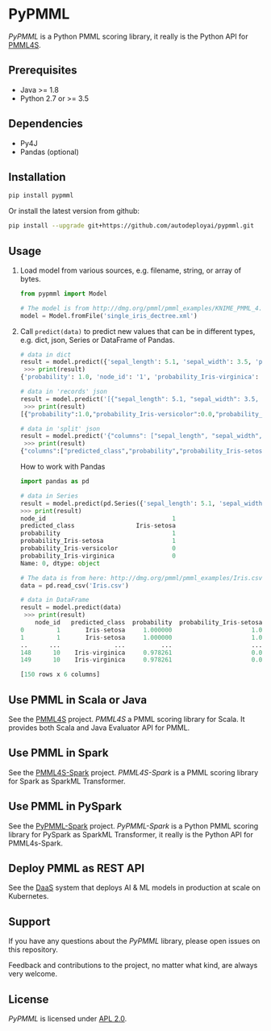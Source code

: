 # PyPMML

_PyPMML_ is a Python PMML scoring library, it really is the Python API for [PMML4S](https://github.com/autodeployai/pmml4s).

## Prerequisites
 - Java >= 1.8
 - Python 2.7 or >= 3.5

## Dependencies
  - Py4J
  - Pandas (optional)
  
## Installation

```bash
pip install pypmml
```

Or install the latest version from github:

```bash
pip install --upgrade git+https://github.com/autodeployai/pypmml.git
```

## Usage
1. Load model from various sources, e.g. filename, string, or array of bytes.

    ```python
    from pypmml import Model
    
    # The model is from http://dmg.org/pmml/pmml_examples/KNIME_PMML_4.1_Examples/single_iris_dectree.xml
    model = Model.fromFile('single_iris_dectree.xml')
    ```

2. Call `predict(data)` to predict new values that can be in different types, e.g. dict, json, Series or DataFrame of Pandas.

    ```python
    # data in dict
    result = model.predict({'sepal_length': 5.1, 'sepal_width': 3.5, 'petal_length': 1.4, 'petal_width': 0.2})
     >>> print(result)
    {'probability': 1.0, 'node_id': '1', 'probability_Iris-virginica': 0.0, 'probability_Iris-setosa': 1.0, 'probability_Iris-versicolor': 0.0, 'predicted_class': 'Iris-setosa'}
    
    # data in 'records' json
    result = model.predict('[{"sepal_length": 5.1, "sepal_width": 3.5, "petal_length": 1.4, "petal_width": 0.2}]')
     >>> print(result)
    [{"probability":1.0,"probability_Iris-versicolor":0.0,"probability_Iris-setosa":1.0,"probability_Iris-virginica":0.0,"predicted_class":"Iris-setosa","node_id":"1"}]
 
    # data in 'split' json
    result = model.predict('{"columns": ["sepal_length", "sepal_width", "petal_length", "petal_width"], "data": [[5.1, 3.5, 1.4, 0.2]]}')
     >>> print(result)
    {"columns":["predicted_class","probability","probability_Iris-setosa","probability_Iris-versicolor","probability_Iris-virginica","node_id"],"data":[["Iris-setosa",1.0,1.0,0.0,0.0,"1"]]}
    ```

    How to work with Pandas
    
    ```python
    import pandas as pd
    
    # data in Series
    result = model.predict(pd.Series({'sepal_length': 5.1, 'sepal_width': 3.5, 'petal_length': 1.4, 'petal_width': 0.2}))
    >>> print(result)
    node_id                                   1
    predicted_class                 Iris-setosa
    probability                               1
    probability_Iris-setosa                   1
    probability_Iris-versicolor               0
    probability_Iris-virginica                0
    Name: 0, dtype: object
    
    # The data is from here: http://dmg.org/pmml/pmml_examples/Iris.csv
    data = pd.read_csv('Iris.csv')
    
    # data in DataFrame
    result = model.predict(data)
     >>> print(result)
        node_id   predicted_class  probability  probability_Iris-setosa  probability_Iris-versicolor  probability_Iris-virginica
    0         1       Iris-setosa     1.000000                      1.0                     0.000000                    0.000000
    1         1       Iris-setosa     1.000000                      1.0                     0.000000                    0.000000
    ..      ...               ...          ...                      ...                          ...                         ...
    148      10    Iris-virginica     0.978261                      0.0                     0.021739                    0.978261
    149      10    Iris-virginica     0.978261                      0.0                     0.021739                    0.978261
    
    [150 rows x 6 columns]
    ```

## Use PMML in Scala or Java
See the [PMML4S](https://github.com/autodeployai/pmml4s) project. _PMML4S_ a PMML scoring library for Scala. It provides both Scala and Java Evaluator API for PMML.

## Use PMML in Spark
See the [PMML4S-Spark](https://github.com/autodeployai/pmml4s-spark) project. _PMML4S-Spark_ is a PMML scoring library for Spark as SparkML Transformer.

## Use PMML in PySpark
See the [PyPMML-Spark](https://github.com/autodeployai/pypmml-spark) project. _PyPMML-Spark_ is a Python PMML scoring library for PySpark as SparkML Transformer, it really is the Python API for PMML4s-Spark.

## Deploy PMML as REST API
See the [DaaS](https://www.autodeploy.ai/) system that deploys AI & ML models in production at scale on Kubernetes.

## Support
If you have any questions about the _PyPMML_ library, please open issues on this repository.

Feedback and contributions to the project, no matter what kind, are always very welcome. 

## License
_PyPMML_ is licensed under [APL 2.0](http://www.apache.org/licenses/LICENSE-2.0).
